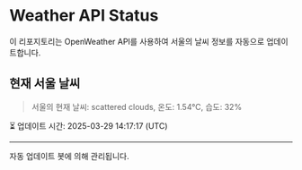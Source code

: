 
# Weather API Status

이 리포지토리는 OpenWeather API를 사용하여 서울의 날씨 정보를 자동으로 업데이트합니다.

## 현재 서울 날씨
> 서울의 현재 날씨: scattered clouds, 온도: 1.54°C, 습도: 32%

⏳ 업데이트 시간: 2025-03-29 14:17:17 (UTC)

---
자동 업데이트 봇에 의해 관리됩니다.
